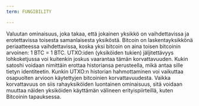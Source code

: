 ```yaml
---
term: FUNGIBILITY

---
```

Valuutan ominaisuus, joka takaa, että jokainen yksikkö on vaihdettavissa ja erotettavissa toisesta samanlaisesta yksiköstä. Bitcoin on laskentayksikkönä periaatteessa vaihdettavissa, koska yksi bitcoin on aina toisen bitcoinin arvoinen: 1 BTC = 1 BTC. UTXO:iden (yksiköiden tukien) jäljitettävyys lohkoketjussa voi kuitenkin joskus vaarantaa tämän korvattavuuden. Kukin satoshi voidaan nimittäin erottaa historiansa perusteella, mikä antaa sille tietyn identiteetin. Kunkin UTXO:n historian hahmottaminen voi vaikuttaa osapuolten arvioon käytettyjen bitcoinien korvattavuudesta. Vaikka korvattavuus on siis rahayksiköiden luontainen ominaisuus, sitä voidaan muuttaa näiden yksiköiden käyttämän välineen erityispiirteillä, kuten Bitcoinin tapauksessa.